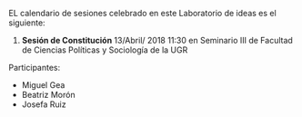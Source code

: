 
EL calendario de sesiones celebrado en este Laboratorio de ideas es el siguiente: 


1. **Sesión de Constitución** 13/Abril/ 2018 11:30 en Seminario III de Facultad de Ciencias Políticas y Sociología de la UGR

Participantes: 
 
 * Miguel Gea 
 * Beatriz Morón 
 * Josefa Ruiz
 
 

